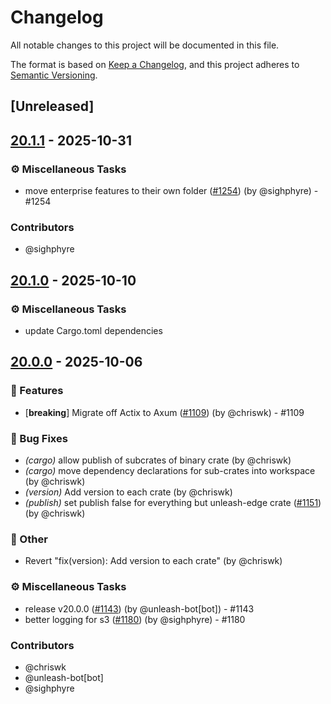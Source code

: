 # Changelog

All notable changes to this project will be documented in this file.

The format is based on [Keep a Changelog](https://keepachangelog.com/en/1.0.0/),
and this project adheres to [Semantic Versioning](https://semver.org/spec/v2.0.0.html).

## [Unreleased]

## [20.1.1](https://github.com/Unleash/unleash-edge/compare/unleash-edge-persistence-v20.1.0...unleash-edge-persistence-v20.1.1) - 2025-10-31

### ⚙️ Miscellaneous Tasks
- move enterprise features to their own folder ([#1254](https://github.com/unleash/unleash-edge/issues/1254)) (by @sighphyre) - #1254

### Contributors

* @sighphyre

## [20.1.0](https://github.com/Unleash/unleash-edge/compare/unleash-edge-persistence-v20.0.0...unleash-edge-persistence-v20.1.0) - 2025-10-10

### ⚙️ Miscellaneous Tasks
- update Cargo.toml dependencies

## [20.0.0](https://github.com/Unleash/unleash-edge/releases/tag/unleash-edge-persistence-v20.0.0) - 2025-10-06

### 🚀 Features
- [**breaking**] Migrate off Actix to Axum ([#1109](https://github.com/unleash/unleash-edge/issues/1109)) (by @chriswk) - #1109

### 🐛 Bug Fixes
- *(cargo)* allow publish of subcrates of binary crate (by @chriswk)
- *(cargo)* move dependency declarations for sub-crates into workspace (by @chriswk)
- *(version)* Add version to each crate (by @chriswk)
- *(publish)* set publish false for everything but unleash-edge crate ([#1151](https://github.com/unleash/unleash-edge/issues/1151)) (by @chriswk)

### 💼 Other
- Revert "fix(version): Add version to each crate" (by @chriswk)

### ⚙️ Miscellaneous Tasks
- release v20.0.0 ([#1143](https://github.com/unleash/unleash-edge/issues/1143)) (by @unleash-bot[bot]) - #1143
- better logging for s3 ([#1180](https://github.com/unleash/unleash-edge/issues/1180)) (by @sighphyre) - #1180

### Contributors

* @chriswk
* @unleash-bot[bot]
* @sighphyre

